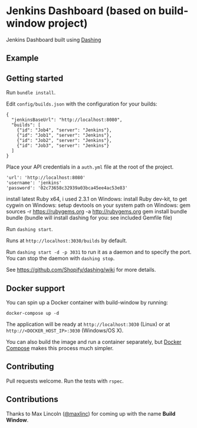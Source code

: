 # Jenkins Dashboard (based on build-window project)

Jenkins Dashboard built using [Dashing](http://shopify.github.com/dashing)

## Example



## Getting started

Run `bundle install`.

Edit `config/builds.json` with the configuration for your builds:

```
{
  "jenkinsBaseUrl": "http://localhost:8080",
  "builds": [
    {"id": "Job4", "server": "Jenkins"},
    {"id": "Job1", "server": "Jenkins"},
    {"id": "Job2", "server": "Jenkins"},
    {"id": "Job3", "server": "Jenkins"}
  ]
}
```

Place your API credentials in a `auth.yml` file at the root of the project. 

```
'url': 'http://localhost:8080'
'username': 'jenkins'
'password': '02c73658c32939a03bca45ee4ac53e83'
```

install latest Ruby x64, i used 2.3.1
on Windows: install Ruby dev-kit, to get cygwin
on Windows: setup devtools on your system path
on Windows: gem sources -r https://rubygems.org -a http://rubygems.org
gem install bundle
bundle  (bundle will install dashing for you: see included Gemfile file)

Run `dashing start`.

Runs at `http://localhost:3030/builds` by default.

Run `dashing start -d -p 3031` to run it as a daemon and to specify the port. You can stop the daemon with `dashing stop`.

See https://github.com/Shopify/dashing/wiki for more details.

## Docker support

You can spin up a Docker container with build-window by running:

`docker-compose up -d`

The application will be ready at `http://localhost:3030` (Linux) or at `http://<DOCKER_HOST_IP>:3030` (Windows/OS X).

You can also build the image and run a container separately, but [Docker Compose](https://docs.docker.com/compose/install/) makes this process much simpler.

## Contributing

Pull requests welcome. Run the tests with `rspec`.

## Contributions

Thanks to Max Lincoln ([@maxlinc](https://github.com/maxlinc)) for coming up with the name __Build Window__.
